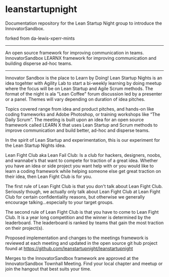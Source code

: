 # leanstartupnight
Documentation repository for the Lean Startup Night group to introduce the InnovatorSandbox.

forked from da-lewis-xperr-mints
****************************
An open source framework for improving communication in teams.
InnovatorSandbox LEARNX framework for improving communication and building disperse ad-hoc teams.
****************************

Innovator Sandbox is the place to Learn by Doing!
Lean Startup Nights is an idea togehter with Agility Lab to start a bi-weekly learning by doing meetup where the focus will be on Lean Startup and Agile Scrum methods.  The format of the night is ala "Lean Coffee" forum discussion led by a presenter or a panel. Themes will vary depending on duration of idea pitches.

Topics covered range from idea and product pitches, and hands-on like coding frameworks and Adobe Photoshop, or training workshops like “The Daily Scrum”.  The meeting is built upon an idea for an open source framework called LEARN X that uses Lean Startup and Scrum methods to improve communication and build better, ad-hoc and disperse teams.

In the spirit of Lean Startup and experimentation, this is our experiment for the Lean Startup Nights idea.


Lean Fight Club aka Lean Fail Club:  Is a club for hackers, designers, noobs, and wannabe's that want to compete for traction of a great idea.  Whether you have an idea or side project you want help with or you would like to learn a coding framework while helping someone else get great traction on their idea, then Lean Fight Club is for you.

The first rule of Lean Fight Club is that you don't talk about Lean Fight Club. Seriously though, we actually only talk about Lean Fight Club at Lean Fight Club for certain confidentiality reasons, but otherwise we generally encourage talking...especially to your target groups.

The second rule of Lean Fight Club is that you have to come to Lean Fight Club.  It is a year long competition and the winner is determined by the leaderboard.  The leaderboard is ranked by teams that gain the most traction on their project(s).

Proposed implementation and changes to the meetings framework is reviewed at each meeting and updated in the open source git hub project found at https://github.com/leanstartupnight/leanstartupnight 

Merges to the InnovatorSandbox framework are approved at the InnovatorSandbox Townhall Meeting. Find your local chapter and meetup or join the hangout that best suits your time.
